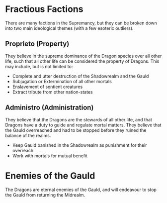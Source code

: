 # Fractious Factions

There are many factions in the Supremancy, but they can be broken down into two main ideological themes (with a few esoteric outliers).

## Proprieto (Property)

They believe in the supreme dominance of the Dragon species over all other life, such that all other life can be considered the property of Dragons. This may include, but is not limited to:

- Complete and utter destruction of the Shadowrealm and the Gauld
- Subjugation or Extermination of all other mortals
- Enslavement of sentient creatures
- Extract tribute from other nation-states

## Administro (Administration)

They believe that the Dragons are the stewards of all other life, and that Dragons have a duty to guide and regulate mortal matters. They believe that the Gauld overreached and had to be stopped before they ruined the balance of the realms.

- Keep Gauld banished in the Shadowrealm as punishment for their overreach
- Work with mortals for mutual benefit

# Enemies of the Gauld

The Dragons are eternal enemies of the Gauld, and will endeavour to stop the Gauld from returning the Midrealm.
